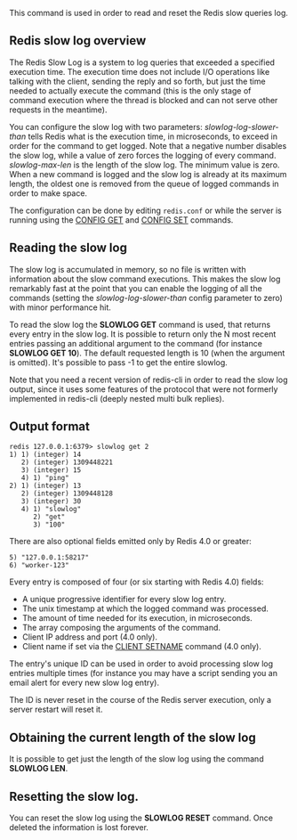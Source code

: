 This command is used in order to read and reset the Redis slow queries log.

## Redis slow log overview

The Redis Slow Log is a system to log queries that exceeded a specified
execution time.
The execution time does not include I/O operations like talking with the client,
sending the reply and so forth, but just the time needed to actually execute the
command (this is the only stage of command execution where the thread is blocked
and can not serve other requests in the meantime).

You can configure the slow log with two parameters: _slowlog-log-slower-than_
tells Redis what is the execution time, in microseconds, to exceed in order for
the command to get logged.
Note that a negative number disables the slow log, while a value of zero forces
the logging of every command.
_slowlog-max-len_ is the length of the slow log.
The minimum value is zero.
When a new command is logged and the slow log is already at its maximum length,
the oldest one is removed from the queue of logged commands in order to make
space.

The configuration can be done by editing `redis.conf` or while the server is
running using the [CONFIG GET](/commands/config-get) and [CONFIG SET](/commands/config-set) commands.

## Reading the slow log

The slow log is accumulated in memory, so no file is written with information
about the slow command executions.
This makes the slow log remarkably fast at the point that you can enable the
logging of all the commands (setting the _slowlog-log-slower-than_ config
parameter to zero) with minor performance hit.

To read the slow log the **SLOWLOG GET** command is used, that returns every
entry in the slow log.
It is possible to return only the N most recent entries passing an additional
argument to the command (for instance **SLOWLOG GET 10**).
The default requested length is 10 (when the argument is omitted). It's possible to pass -1 to get the entire slowlog.

Note that you need a recent version of redis-cli in order to read the slow log
output, since it uses some features of the protocol that were not formerly
implemented in redis-cli (deeply nested multi bulk replies).

## Output format

```
redis 127.0.0.1:6379> slowlog get 2
1) 1) (integer) 14
   2) (integer) 1309448221
   3) (integer) 15
   4) 1) "ping"
2) 1) (integer) 13
   2) (integer) 1309448128
   3) (integer) 30
   4) 1) "slowlog"
      2) "get"
      3) "100"
```

There are also optional fields emitted only by Redis 4.0 or greater:

```
5) "127.0.0.1:58217"
6) "worker-123"
```

Every entry is composed of four (or six starting with Redis 4.0) fields:

* A unique progressive identifier for every slow log entry.
* The unix timestamp at which the logged command was processed.
* The amount of time needed for its execution, in microseconds.
* The array composing the arguments of the command.
* Client IP address and port (4.0 only).
* Client name if set via the [CLIENT SETNAME](/commands/client-setname) command (4.0 only).

The entry's unique ID can be used in order to avoid processing slow log entries
multiple times (for instance you may have a script sending you an email alert
for every new slow log entry).

The ID is never reset in the course of the Redis server execution, only a server
restart will reset it.

## Obtaining the current length of the slow log

It is possible to get just the length of the slow log using the command
**SLOWLOG LEN**.

## Resetting the slow log.

You can reset the slow log using the **SLOWLOG RESET** command.
Once deleted the information is lost forever.

